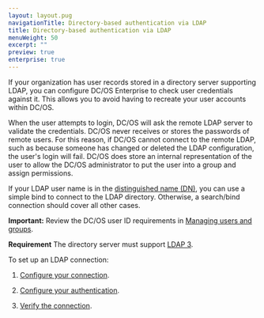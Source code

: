 ```yaml
---
layout: layout.pug
navigationTitle: Directory-based authentication via LDAP
title: Directory-based authentication via LDAP
menuWeight: 50
excerpt: ""
preview: true
enterprise: true
---
```

If your organization has user records stored in a directory server supporting LDAP, you can configure DC/OS Enterprise to check user credentials against it. This allows you to avoid having to recreate your user accounts within DC/OS.

When the user attempts to login, DC/OS will ask the remote LDAP server to validate the credentials. DC/OS never receives or stores the passwords of remote users. For this reason, if DC/OS cannot connect to the remote LDAP, such as because someone has changed or deleted the LDAP configuration, the user's login will fail. DC/OS does store an internal representation of the user to allow the DC/OS administrator to put the user into a group and assign permissions.

If your LDAP user name is in the [distinguished name (DN)](https://www.ldap.com/ldap-dns-and-rdns), you can use a simple bind to connect to the LDAP directory. Otherwise, a search/bind connection should cover all other cases.

**Important:** Review the DC/OS user ID requirements in [Managing users and groups](/1.10/security/ent/users-groups/).

**Requirement** The directory server must support [LDAP 3](https://tools.ietf.org/html/rfc4511).

To set up an LDAP connection:

1. [Configure your connection](/1.10/security/ent/ldap/ldap-conn/).

2. [Configure your authentication](/1.10/security/ent/ldap/ldap-auth/).

3. [Verify the connection](/1.10/security/ent/ldap/ldap-verify/).